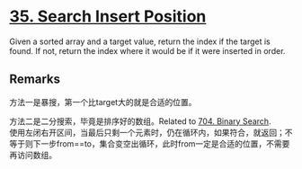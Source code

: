 # [35. Search Insert Position](https://leetcode.com/problems/search-insert-position/)

Given a sorted array and a target value, return the index if the target is found. If not, return the index where it would be if it were inserted in order.

## Remarks

方法一是暴搜，第一个比target大的就是合适的位置。

方法二是二分搜索，毕竟是排序好的数组。Related to [704. Binary Search](../704.binary-search).<br>
使用左闭右开区间，当最后只剩一个元素时，仍在循环内，如果符合，就返回；不等于则下一步from==to，集合变空出循环，此时from一定是合适的位置，不需要再访问数组。
